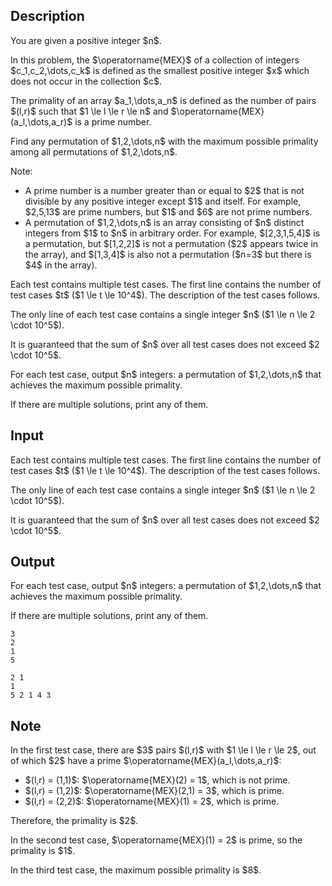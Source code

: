## Description

<div><p>You are given a positive integer $n$.</p><p>In this problem, the $\operatorname{MEX}$ of a collection of integers $c_1,c_2,\dots,c_k$ is defined as the smallest <span class="tex-font-style-bf">positive</span> integer $x$ which does not occur in the collection $c$. </p><p>The <span class="tex-font-style-it">primality</span> of an array $a_1,\dots,a_n$ is defined as the number of pairs $(l,r)$ such that $1 \le l \le r \le n$ and $\operatorname{MEX}(a_l,\dots,a_r)$ is a prime number. </p><p>Find any permutation of $1,2,\dots,n$ with the maximum possible primality among all permutations of $1,2,\dots,n$. </p><p>Note: </p><ul> <li> A prime number is a number greater than or equal to $2$ that is not divisible by any positive integer except $1$ and itself. For example, $2,5,13$ are prime numbers, but $1$ and $6$ are not prime numbers. </li><li> A permutation of $1,2,\dots,n$ is an array consisting of $n$ distinct integers from $1$ to $n$ in arbitrary order. For example, $[2,3,1,5,4]$ is a permutation, but $[1,2,2]$ is not a permutation ($2$ appears twice in the array), and $[1,3,4]$ is also not a permutation ($n=3$ but there is $4$ in the array). </li></ul></div><div class="input-specification"><p>Each test contains multiple test cases. The first line contains the number of test cases $t$ ($1 \le t \le 10^4$). The description of the test cases follows.</p><p>The only line of each test case contains a single integer $n$ ($1 \le n \le 2 \cdot 10^5$).</p><p>It is guaranteed that the sum of $n$ over all test cases does not exceed $2 \cdot 10^5$.</p></div><div class="output-specification"><p>For each test case, output $n$ integers: a permutation of $1,2,\dots,n$ that achieves the maximum possible primality.</p><p>If there are multiple solutions, print any of them.</p></div>

## Input

<p>Each test contains multiple test cases. The first line contains the number of test cases $t$ ($1 \le t \le 10^4$). The description of the test cases follows.</p><p>The only line of each test case contains a single integer $n$ ($1 \le n \le 2 \cdot 10^5$).</p><p>It is guaranteed that the sum of $n$ over all test cases does not exceed $2 \cdot 10^5$.</p>

## Output

<p>For each test case, output $n$ integers: a permutation of $1,2,\dots,n$ that achieves the maximum possible primality.</p><p>If there are multiple solutions, print any of them.</p>





```input1|2,4
3
2
1
5
```




```output1
2 1
1
5 2 1 4 3
```



## Note

<p>In the first test case, there are $3$ pairs $(l,r)$ with $1 \le l \le r \le 2$, out of which $2$ have a prime $\operatorname{MEX}(a_l,\dots,a_r)$: </p><ul> <li> $(l,r) = (1,1)$: $\operatorname{MEX}(2) = 1$, which is not prime. </li><li> $(l,r) = (1,2)$: $\operatorname{MEX}(2,1) = 3$, which is prime. </li><li> $(l,r) = (2,2)$: $\operatorname{MEX}(1) = 2$, which is prime. </li></ul> Therefore, the primality is $2$.<p>In the second test case, $\operatorname{MEX}(1) = 2$ is prime, so the primality is $1$.</p><p>In the third test case, the maximum possible primality is $8$.</p>
